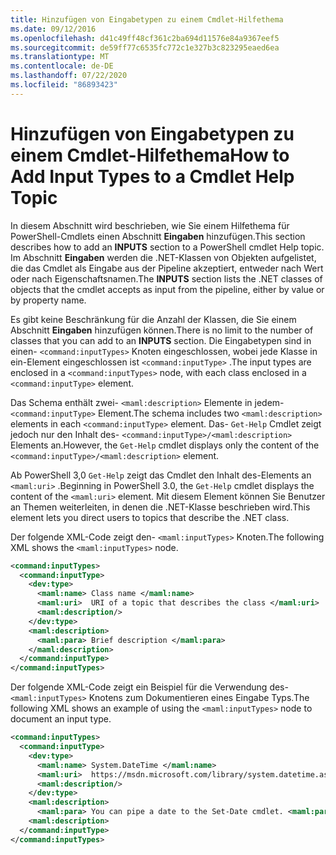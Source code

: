 ```yaml
---
title: Hinzufügen von Eingabetypen zu einem Cmdlet-Hilfethema
ms.date: 09/12/2016
ms.openlocfilehash: d41c49ff48cf361c2ba694d11576e84a9367eef5
ms.sourcegitcommit: de59ff77c6535fc772c1e327b3c823295eaed6ea
ms.translationtype: MT
ms.contentlocale: de-DE
ms.lasthandoff: 07/22/2020
ms.locfileid: "86893423"
---
```

# <a name="how-to-add-input-types-to-a-cmdlet-help-topic"></a><span data-ttu-id="7b2a1-102">Hinzufügen von Eingabetypen zu einem Cmdlet-Hilfethema</span><span class="sxs-lookup"><span data-stu-id="7b2a1-102">How to Add Input Types to a Cmdlet Help Topic</span></span>

<span data-ttu-id="7b2a1-103">In diesem Abschnitt wird beschrieben, wie Sie einem Hilfethema für PowerShell-Cmdlets einen Abschnitt **Eingaben** hinzufügen.</span><span class="sxs-lookup"><span data-stu-id="7b2a1-103">This section describes how to add an **INPUTS** section to a PowerShell cmdlet Help topic.</span></span> <span data-ttu-id="7b2a1-104">Im Abschnitt **Eingaben** werden die .NET-Klassen von Objekten aufgelistet, die das Cmdlet als Eingabe aus der Pipeline akzeptiert, entweder nach Wert oder nach Eigenschaftsnamen.</span><span class="sxs-lookup"><span data-stu-id="7b2a1-104">The **INPUTS** section lists the .NET classes of objects that the cmdlet accepts as input from the pipeline, either by value or by property name.</span></span>

<span data-ttu-id="7b2a1-105">Es gibt keine Beschränkung für die Anzahl der Klassen, die Sie einem Abschnitt **Eingaben** hinzufügen können.</span><span class="sxs-lookup"><span data-stu-id="7b2a1-105">There is no limit to the number of classes that you can add to an **INPUTS** section.</span></span> <span data-ttu-id="7b2a1-106">Die Eingabetypen sind in einen- `<command:inputTypes>` Knoten eingeschlossen, wobei jede Klasse in ein-Element eingeschlossen ist `<command:inputType>` .</span><span class="sxs-lookup"><span data-stu-id="7b2a1-106">The input types are enclosed in a `<command:inputTypes>` node, with each class enclosed in a `<command:inputType>` element.</span></span>

<span data-ttu-id="7b2a1-107">Das Schema enthält zwei- `<maml:description>` Elemente in jedem- `<command:inputType>` Element.</span><span class="sxs-lookup"><span data-stu-id="7b2a1-107">The schema includes two `<maml:description>` elements in each `<command:inputType>` element.</span></span>
<span data-ttu-id="7b2a1-108">Das- `Get-Help` Cmdlet zeigt jedoch nur den Inhalt des- `<command:inputType>/<maml:description>` Elements an.</span><span class="sxs-lookup"><span data-stu-id="7b2a1-108">However, the `Get-Help` cmdlet displays only the content of the `<command:inputType>/<maml:description>` element.</span></span>

<span data-ttu-id="7b2a1-109">Ab PowerShell 3,0 `Get-Help` zeigt das Cmdlet den Inhalt des-Elements an `<maml:uri>` .</span><span class="sxs-lookup"><span data-stu-id="7b2a1-109">Beginning in PowerShell 3.0, the `Get-Help` cmdlet displays the content of the `<maml:uri>` element.</span></span>
<span data-ttu-id="7b2a1-110">Mit diesem Element können Sie Benutzer an Themen weiterleiten, in denen die .NET-Klasse beschrieben wird.</span><span class="sxs-lookup"><span data-stu-id="7b2a1-110">This element lets you direct users to topics that describe the .NET class.</span></span>

<span data-ttu-id="7b2a1-111">Der folgende XML-Code zeigt den- `<maml:inputTypes>` Knoten.</span><span class="sxs-lookup"><span data-stu-id="7b2a1-111">The following XML shows the `<maml:inputTypes>` node.</span></span>

```xml
<command:inputTypes>
  <command:inputType>
    <dev:type>
      <maml:name> Class name </maml:name>
      <maml:uri>  URI of a topic that describes the class </maml:uri>
      <maml:description/>
    </dev:type>
    <maml:description>
      <maml:para> Brief description </maml:para>
    </maml:description>
  </command:inputType>
</command:inputTypes>
```

<span data-ttu-id="7b2a1-112">Der folgende XML-Code zeigt ein Beispiel für die Verwendung des- `<maml:inputTypes>` Knotens zum Dokumentieren eines Eingabe Typs.</span><span class="sxs-lookup"><span data-stu-id="7b2a1-112">The following XML shows an example of using the `<maml:inputTypes>` node to document an input type.</span></span>

```xml
<command:inputTypes>
  <command:inputType>
    <dev:type>
      <maml:name> System.DateTime </maml:name>
      <maml:uri>  https://msdn.microsoft.com/library/system.datetime.aspx </maml:uri>
      <maml:description/>
    </dev:type>
    <maml:description>
      <maml:para> You can pipe a date to the Set-Date cmdlet. <maml:para>
    <maml:description>
  </command:inputType>
</command:inputTypes>
```
